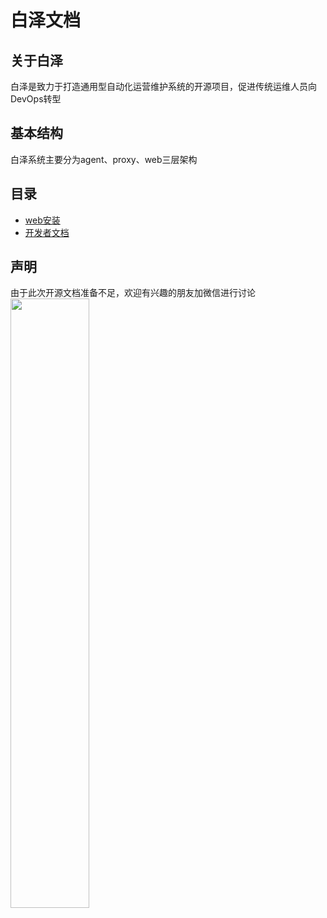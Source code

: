 # 白泽文档
## 关于白泽
白泽是致力于打造通用型自动化运营维护系统的开源项目，促进传统运维人员向DevOps转型
## 基本结构
白泽系统主要分为agent、proxy、web三层架构

## 目录
- [web安装](https://github.com/zutianbiao/baize/blob/master/docs/web_install.md)
- [开发者文档](https://github.com/zutianbiao/baize/blob/master/docs/)

## 声明
由于此次开源文档准备不足，欢迎有兴趣的朋友加微信进行讨论
<img src="https://github.com/zutianbiao/baize/blob/master/docs/wechat_myself.jpg" width="50%" height="50%">

